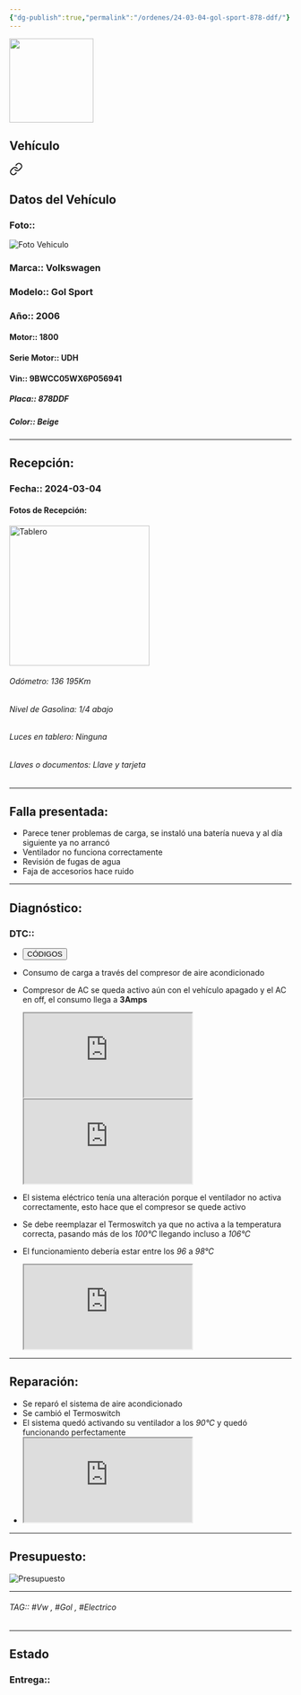 ```yaml
---
{"dg-publish":true,"permalink":"/ordenes/24-03-04-gol-sport-878-ddf/"}
---
```


<img src="https://lh3.googleusercontent.com/d/137fl3TIZ0-PU8b-Pt0bsjclwHub_u78G" width="150">

## Vehículo

<div class="transclusion internal-embed is-loaded"><a class="markdown-embed-link" href="/vehiculos/volkswagen/gol-sport-878-ddf/#datos-del-vehiculo" aria-label="Open link"><svg xmlns="http://www.w3.org/2000/svg" width="24" height="24" viewBox="0 0 24 24" fill="none" stroke="currentColor" stroke-width="2" stroke-linecap="round" stroke-linejoin="round" class="svg-icon lucide-link"><path d="M10 13a5 5 0 0 0 7.54.54l3-3a5 5 0 0 0-7.07-7.07l-1.72 1.71"></path><path d="M14 11a5 5 0 0 0-7.54-.54l-3 3a5 5 0 0 0 7.07 7.07l1.71-1.71"></path></svg></a><div class="markdown-embed">



## Datos del Vehículo 
### Foto:: 
<img src="https://lh3.googleusercontent.com/d/1CLwus5E_FabSWPYscdN3L_0TzObls2ee" Alt="Foto Vehiculo">

### Marca:: Volkswagen 
### Modelo:: Gol Sport 
### Año:: 2006
#### Motor:: 1800
#### Serie Motor:: UDH
#### Vin:: 9BWCC05WX6P056941
##### Placa:: 878DDF
##### Color:: Beige
---


</div></div>


## Recepción:
### Fecha:: 2024-03-04
#### Fotos de Recepción: 
<img src="https://lh3.googleusercontent.com/d/1CMY-psendceWZIM_a1RWcSpE9hSD6wli" width="250" Alt="Tablero">

###### Odómetro: 136 195Km
###### Nivel de Gasolina: 1/4 abajo
###### Luces en tablero: Ninguna
###### Llaves o documentos: Llave y tarjeta

---

## Falla presentada:
- Parece tener problemas de carga, se instaló una batería nueva y al día siguiente ya no arrancó 
- Ventilador no funciona correctamente 
- Revisión de fugas de agua 
- Faja de accesorios hace ruido 


---

## Diagnóstico:
### DTC:: 

- <a href="https://usait.x431.com/Home/Report/reportDetail/diagnose_record_id/41ce14b0geKw8ctZKw2Y54oGoG/report_type/D/l/es/timezone/-6"><button class="btn success">CÓDIGOS</button></a>
- Consumo de carga a través del compresor de aire acondicionado 
- Compresor de AC se queda activo aún con el vehículo apagado y el AC en off, el consumo llega a **3Amps**
	<iframe src="https://drive.google.com/file/d/1D1fgB1Frcl-H1LY4-KmkxKRzaDJByFI3/preview" allow="autoplay"></iframe>
	<iframe src="https://drive.google.com/file/d/1D1hmNZTTRy9s74Tf65oPlQXZT0Sj75mx/preview" allow="autoplay"></iframe>

- El sistema eléctrico tenía una alteración porque el ventilador no activa correctamente, esto hace que el compresor se quede activo 
- Se debe reemplazar el Termoswitch ya que no activa a la temperatura correcta, pasando más de los *100°C* llegando incluso a *106°C*
- El funcionamiento debería estar entre los *96* a *98°C*
	<iframe src="https://drive.google.com/file/d/1D5iuyCNwCHKaZVitkeohm1kATOjpX6A0/preview" allow="autoplay"></iframe>

---
## Reparación:
- Se reparó el sistema de aire acondicionado 
- Se cambió el Termoswitch
- El sistema quedó activando su ventilador a los *90°C* y quedó funcionando perfectamente 
- <iframe src="https://drive.google.com/file/d//preview" allow="autoplay"></iframe>

---

## Presupuesto:

<img src="https://lh3.googleusercontent.com/d/1D9UswI8qSzVU1sijCkyq8skbEhi9PXcj" Alt="Presupuesto">

---

###### TAG:: #Vw , #Gol , #Electrico 

---

## Estado

### Entrega:: 


